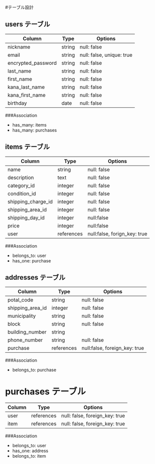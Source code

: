 #テーブル設計

## users テーブル

| Column                | Type   | Options                   |
| --------------------- | -------| ------------------------- |
| nickname              | string | null: false               |
| email                 | string | null: false, unique: true |
| encrypted_password    | string | null: false               |
| last_name             | string | null: false               |
| first_name            | string | null: false               |
| kana_last_name        | string | null: false               |
| kana_first_name       | string | null: false               |
| birthday              | date   | null: false               |

###Association
- has_many: items
- has_many: purchases

## items テーブル

| Column              | Type       | Options                      |
| ------------------- | -----------| ---------------------------- |
| name                | string     | null: false                  |
| description         | text       | null: false                  |
| category_id         | integer    | null: false                  |
| condition_id        | integer    | null: false                  |
| shipping_charge_id  | integer    | null: false                  |
| shipping_area_id    | integer    | null: false                  |
| shipping_day_id     | integer    | null:false                   |
| price               | integer    | null:false                   |
| user                | references | null:false, forign_key: true |

###Association
- belongs_to: user
- has_one: purchase

## addresses テーブル

| Column           | Type       | Options                       |
|------------------|------------|-------------------------------|
| potal_code       | string     | null: false                   |
| shipping_area_id | integer    | null: false                   |
| municipality     | string     | null: false                   |
| block            | string     | null: false                   |
| building_number  | string     |                               |
| phone_number     | string     | null: false                   |
| purchase         | references | null:false, foreign_key: true |


###Association
- belongs_to: purchase

# purchases テーブル

| Column             | Type       | Options                        |
|--------------------| -----------|--------------------------------|
| user               | references | null: false, foreign_key: true |
| item               | references | null: false, foreign_key: true |

###Association
- belongs_to: user
- has_one: address
- belongs_to: item


